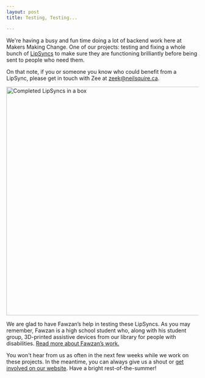 ```yaml
---
layout: post
title: Testing, Testing...

---
```


We're having a busy and fun time doing a lot of backend work here at Makers Making Change. One of our projects: testing and fixing a whole bunch of <a title="Learn more about the LipSync" href="https://www.makersmakingchange.com/project/lipsync/" target="_blank" rel="noopener">LipSyncs</a> to make sure they are functioning brilliantly before being sent to people who need them.

On that note, if you or someone you know who could benefit from a LipSync, please get in touch with Zee at <a href="mailto:zeek@neilsquire.ca" target="_blank" rel="noopener">zeek@neilsquire.ca</a>.

<img class="aligncenter size-full wp-image-16652" src="https://www.neilsquire.ca/wp-content/uploads/2018/08/LipSyncs.jpg" alt="Completed LipSyncs in a box" width="800" height="600" />

We are glad to have Fawzan’s help in testing these LipSyncs. As you may remember, Fawzan is a high school student who, along with his student group, 3D-printed assistive devices from our library for people with disabilities. <a title="Read Fawzan's story" href="https://www.makersmakingchange.com/success-story/meet-fawzan-a-16-year-old-maker/" target="_blank" rel="noopener">Read more about Fawzan’s work.</a>

You won't hear from us as often in the next few weeks while we work on these projects. In the meantime, you can always give us a shout or <a title="Visit the Makers Making Change website" href="https://www.makersmakingchange.com/" target="_blank" rel="noopener">get involved on our website</a>. Have a bright rest-of-the-summer!
